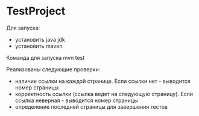 # TestProject
Для запуска:
- установить java jdk
- установить maven

Команда для запуска mvn test

Реализованы следующие проверки:
- наличие ссылки на каждой странице. Если ссылки нет - выводится номер страницы
- корректность ссылки (ссылка ведет на следующую страницу). Если ссылка неверная - выводится номер страницы
- определение последней страницы для завершения тестов

